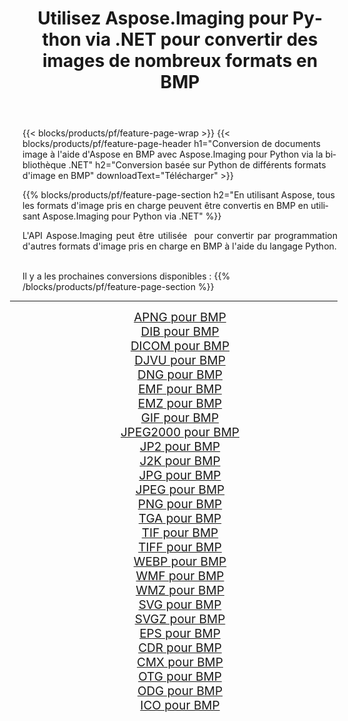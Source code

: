 ﻿---
title: Utilisez Aspose.Imaging pour Python via .NET pour convertir des images de nombreux formats en BMP 
weight: 3920
url: /fr/python-net/conversion/to/bmp 
lang: fr
langdirlevel: 2
locales: zh-hans,ja,it,ru,de,es,fr,nl,id,lt,pl,pt,vi,tr,ko,zh-hant,ar,hi,th,sv,cs,uk,he
description: Vous pouvez utiliser Aspose.Imaging pour Python via la bibliothèque .NET pour convertir une variété de formats en BMP
---

{{< blocks/products/pf/feature-page-wrap >}}
{{< blocks/products/pf/feature-page-header h1="Conversion de documents image à l'aide d'Aspose en BMP avec Aspose.Imaging pour Python via la bibliothèque .NET" h2="Conversion basée sur Python de différents formats d'image en BMP" downloadText="Télécharger" >}}


{{% blocks/products/pf/feature-page-section  h2="En utilisant Aspose, tous les formats d'image pris en charge peuvent être convertis en BMP en utilisant Aspose.Imaging pour Python via .NET" %}}
<p align=justify>L'API Aspose.Imaging peut être utilisée  pour convertir par programmation d'autres formats d'image pris en charge en BMP à l'aide du langage Python.</p>
<br/>
Il y a les prochaines conversions disponibles :
{{% /blocks/products/pf/feature-page-section %}}
<div class="container-fluid productfamilypage bg-gray">
    <div class="convertypes bg-gray agp-content section">
        <div class="container">
		<hr style="margin-left:-20px;"/>
		<div class="row other-converters" style="gap: 10px;font-size: 19px;text-align:center;">
		    <div class='col-md-2 other-converter remove-lp remove-rp'><a href="/imaging/fr/python-net/conversion/apng-to-bmp" style="padding:15px;">APNG pour BMP</a></div>
<div class='col-md-2 other-converter remove-lp remove-rp'><a href="/imaging/fr/python-net/conversion/dib-to-bmp" style="padding:15px;">DIB pour BMP</a></div>
<div class='col-md-2 other-converter remove-lp remove-rp'><a href="/imaging/fr/python-net/conversion/dicom-to-bmp" style="padding:15px;">DICOM pour BMP</a></div>
<div class='col-md-2 other-converter remove-lp remove-rp'><a href="/imaging/fr/python-net/conversion/djvu-to-bmp" style="padding:15px;">DJVU pour BMP</a></div>
<div class='col-md-2 other-converter remove-lp remove-rp'><a href="/imaging/fr/python-net/conversion/dng-to-bmp" style="padding:15px;">DNG pour BMP</a></div>
<div class='col-md-2 other-converter remove-lp remove-rp'><a href="/imaging/fr/python-net/conversion/emf-to-bmp" style="padding:15px;">EMF pour BMP</a></div>
<div class='col-md-2 other-converter remove-lp remove-rp'><a href="/imaging/fr/python-net/conversion/emz-to-bmp" style="padding:15px;">EMZ pour BMP</a></div>
<div class='col-md-2 other-converter remove-lp remove-rp'><a href="/imaging/fr/python-net/conversion/gif-to-bmp" style="padding:15px;">GIF pour BMP</a></div>
<div class='col-md-2 other-converter remove-lp remove-rp'><a href="/imaging/fr/python-net/conversion/jpeg2000-to-bmp" style="padding:15px;">JPEG2000 pour BMP</a></div>
<div class='col-md-2 other-converter remove-lp remove-rp'><a href="/imaging/fr/python-net/conversion/jp2-to-bmp" style="padding:15px;">JP2 pour BMP</a></div>
<div class='col-md-2 other-converter remove-lp remove-rp'><a href="/imaging/fr/python-net/conversion/j2k-to-bmp" style="padding:15px;">J2K pour BMP</a></div>
<div class='col-md-2 other-converter remove-lp remove-rp'><a href="/imaging/fr/python-net/conversion/jpg-to-bmp" style="padding:15px;">JPG pour BMP</a></div>
<div class='col-md-2 other-converter remove-lp remove-rp'><a href="/imaging/fr/python-net/conversion/jpeg-to-bmp" style="padding:15px;">JPEG pour BMP</a></div>
<div class='col-md-2 other-converter remove-lp remove-rp'><a href="/imaging/fr/python-net/conversion/png-to-bmp" style="padding:15px;">PNG pour BMP</a></div>
<div class='col-md-2 other-converter remove-lp remove-rp'><a href="/imaging/fr/python-net/conversion/tga-to-bmp" style="padding:15px;">TGA pour BMP</a></div>
<div class='col-md-2 other-converter remove-lp remove-rp'><a href="/imaging/fr/python-net/conversion/tif-to-bmp" style="padding:15px;">TIF pour BMP</a></div>
<div class='col-md-2 other-converter remove-lp remove-rp'><a href="/imaging/fr/python-net/conversion/tiff-to-bmp" style="padding:15px;">TIFF pour BMP</a></div>
<div class='col-md-2 other-converter remove-lp remove-rp'><a href="/imaging/fr/python-net/conversion/webp-to-bmp" style="padding:15px;">WEBP pour BMP</a></div>
<div class='col-md-2 other-converter remove-lp remove-rp'><a href="/imaging/fr/python-net/conversion/wmf-to-bmp" style="padding:15px;">WMF pour BMP</a></div>
<div class='col-md-2 other-converter remove-lp remove-rp'><a href="/imaging/fr/python-net/conversion/wmz-to-bmp" style="padding:15px;">WMZ pour BMP</a></div>
<div class='col-md-2 other-converter remove-lp remove-rp'><a href="/imaging/fr/python-net/conversion/svg-to-bmp" style="padding:15px;">SVG pour BMP</a></div>
<div class='col-md-2 other-converter remove-lp remove-rp'><a href="/imaging/fr/python-net/conversion/svgz-to-bmp" style="padding:15px;">SVGZ pour BMP</a></div>
<div class='col-md-2 other-converter remove-lp remove-rp'><a href="/imaging/fr/python-net/conversion/eps-to-bmp" style="padding:15px;">EPS pour BMP</a></div>
<div class='col-md-2 other-converter remove-lp remove-rp'><a href="/imaging/fr/python-net/conversion/cdr-to-bmp" style="padding:15px;">CDR pour BMP</a></div>
<div class='col-md-2 other-converter remove-lp remove-rp'><a href="/imaging/fr/python-net/conversion/cmx-to-bmp" style="padding:15px;">CMX pour BMP</a></div>
<div class='col-md-2 other-converter remove-lp remove-rp'><a href="/imaging/fr/python-net/conversion/otg-to-bmp" style="padding:15px;">OTG pour BMP</a></div>
<div class='col-md-2 other-converter remove-lp remove-rp'><a href="/imaging/fr/python-net/conversion/odg-to-bmp" style="padding:15px;">ODG pour BMP</a></div>
<div class='col-md-2 other-converter remove-lp remove-rp'><a href="/imaging/fr/python-net/conversion/ico-to-bmp" style="padding:15px;">ICO pour BMP</a></div>
                </div>
        </div>
    </div>
</div>
<br/>

